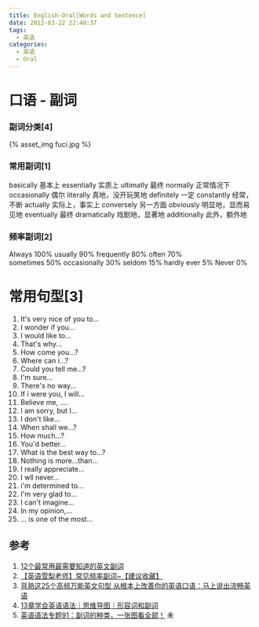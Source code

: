 ```yaml
---
title: English-Oral[Words and Sentence]
date: 2012-03-22 22:40:37
tags:
  - 英语
categories: 
  - 英语
  - Oral
---
```


<p></p>
<!-- more -->

# 口语 - 副词

### 副词分类[4]

{%  asset_img  fuci.jpg  %}

### 常用副词[1]
basically 基本上
essentially 实质上
ultimatly 最终
normally  正常情况下
occasionally  偶尔
literally  真地，没开玩笑地
definitely   一定
constantly   经常，不断
actually   实际上，事实上
conversely  另一方面
obviously   明显地，显而易见地
eventually   最终
dramatically   戏剧地，显著地
additionally   此外，额外地

### 频率副词[2]
Always            100%
usually            90%
frequently      80%
often               70%  
sometimes     50%
occasionally   30%
seldom            15%
hardly ever     5%
Never               0%



# 常用句型[3]
1. It's very nice of you to...
2. I wonder if you...
3. I would like to...
4. That's why...
5. How come you...?
6. Where can i...?
7. Could you tell me...?
8. I'm sure...
9. There's no way...
10. If i were you, I will...
11. Believe me, ....
12. I am sorry, but I...
13. I don't like...
14. When shall we...?
15. How much...?
16. You'd better...
17. What is the best way to...?
18. Nothing is more...than...
19. I really appreciate...
20. I wll never...
21. i'm determined to...
22. I'm very glad to...
23. I can't imagine...
24. In my opinion,...
25. ... is one of the most...



## 参考
1. [12个最常用最需要知道的英文副词](https://www.bilibili.com/video/BV1JZ4y1A7Rv/)
2. [【英语雪梨老师】常见频率副词~【建议收藏】](https://www.bilibili.com/video/BV1a34y197jB/)
3. [背熟这25个高频万能英文句型 从根本上改善你的英语口语：马上说出流畅英语](https://www.bilibili.com/video/BV1jG411w7rh/)
4. [13章学会英语语法｜思维导图｜形容词和副词](https://zhuanlan.zhihu.com/p/557775585)
5. [英语语法专题91：副词的种类，一张图看全部！](https://baijiahao.baidu.com/s?id=1660959409475418381&wfr=spider&for=pc)  未